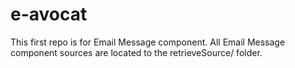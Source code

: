 # e-avocat
This first repo is for Email Message component. 
All Email Message component sources are located to the retrieveSource/ folder.
